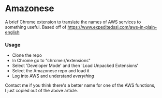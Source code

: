 # Amazonese
A brief Chrome extension to translate the names of AWS services to something useful. Based off of https://www.expeditedssl.com/aws-in-plain-english

### Usage

* Clone the repo
* In Chrome go to "chrome://extensions"
* Select 'Developer Mode' and then 'Load Unpacked Extensions'
* Select the Amazonese repo and load it
* Log into AWS and understand *everything*


Contact me if you think there's a better name for one of the AWS functions, I just copied out of the above article.